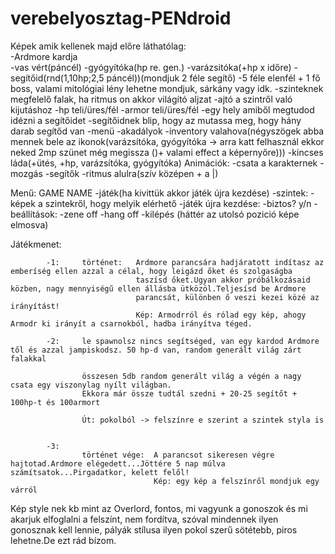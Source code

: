 # verebelyosztag-PENdroid

Képek amik kellenek majd előre láthatólag:	
							        -Ardmore kardja				
							        -vas vért(páncél)
								-gyógyítóka(hp re. gen.)
								-varázsitóka(+hp x időre)
								-segítőid(rnd(1,10hp;2,5 páncél))(mondjuk 2 féle segítő)
								-5 féle elenfél + 1 fő boss, valami mitológiai lény lehetne mondjuk, sárkány vagy idk.
								-szinteknek megfelelő falak, ha ritmus on akkor világító aljzat
								-ajtó a szintről való kijutáshoz
								-hp teli/üres/fél
								-armor teli/üres/fél
								-egy hely amiből megtudod idézni a segítőidet
								-segítőidnek blip, hogy az mutassa meg, hogy hány darab segítőd van
								-menü
								-akadályok
								-inventory valahova(négyszögek abba mennek bele az ikonok(varázsítóka, gyógyítóka -> arra katt felhasznál ekkor neked 2mp szünet még megissza ()+ valami effect a képernyőre)))
								-kincses láda(+ütés, +hp, varázsítóka, gyógyítóka)
Animációk:	-csata a karakternek
		-mozgás
		-segítők
		-ritmus alulra(szív középen + a |)
			

Menű:	GAME NAME
		-játék(ha kivittük akkor játék újra kezdése)
		-szintek:	-képek a szintekről, hogy melyik elérhető
				-játék újra kezdése:	-biztos? y/n
		-beállítások:	-zene off
				-hang off
		-kilépés
(háttér az utolsó pozició képe elmosva)

Játékmenet:	

			-1: 	történet: 	Ardmore parancsára hadjáratott indítasz az emberíség ellen azzal a célal, hogy leigázd őket és szolgaságba
								taszísd őket.Ugyan akkor próbálkozásaid közben, nagy mennyiségű ellen állásba ütközöl.Teljesísd be Ardmore 
								parancsát, különben ő veszi kezei közé az irányítást!
								Kép: Armodrról és rólad egy kép, ahogy Armodr ki irányít a csarnokból, hadba irányítva téged.
							
			-2: 	le spawnolsz nincs segítséged, van egy kardod Ardmore től és azzal jampiskodsz. 50 hp-d van, random generált világ zárt falakkal
					
					összesen 5db random generált világ a végén a nagy csata egy viszonylag nyílt világban.
					Ekkora már össze tudtál szedni + 20-25 segítőt + 100hp-t és 100armort
					
					Út: pokolból -> felszínre e szerint a szintek styla is
							
			
			-3:		
					történet vége:	A parancsot sikeresen végre hajtotad.Ardmore elégedett...Jöttére 5 nap múlva számítsatok...Pirgadatkor, kelett felől!
									Kép: egy kép a felszínről mondjuk egy várról
									
Kép style nek kb mint az Overlord, fontos, mi vagyunk a gonoszok és mi akarjuk elfoglalni a felszínt, nem fordítva, szóval mindennek ilyen gonosznak kell lennie, pályák stílusa ilyen pokol szerű sötétebb, piros
lehetne.De ezt rád bízom.
